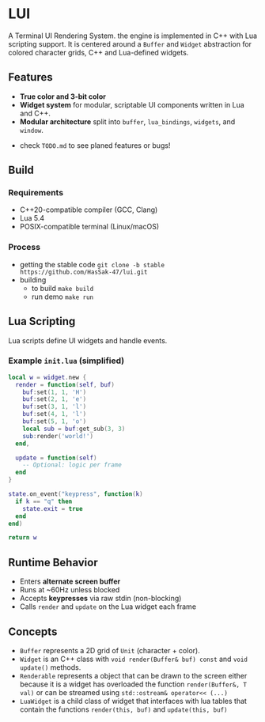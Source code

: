 # LUI 
A Terminal UI Rendering System. the engine is implemented in C++ with Lua scripting support. It is centered around a `Buffer` and `Widget` abstraction for colored character grids, C++ and Lua-defined widgets.

## Features
- **True color and 3-bit color**
- **Widget system** for modular, scriptable UI components written in Lua and C++.
- **Modular architecture** split into `buffer`, `lua_bindings`, `widgets`, and `window`.

* check `TODO.md` to see planed features or bugs!

## Build

### Requirements

* C++20-compatible compiler (GCC, Clang)
* Lua 5.4
* POSIX-compatible terminal (Linux/macOS)


### Process

- getting the stable code `git clone -b stable https://github.com/HasSak-47/lui.git`
- building
    - to build `make build`
    - run demo `make run`

## Lua Scripting

Lua scripts define UI widgets and handle events.

### Example `init.lua` (simplified)

```lua
local w = widget.new {
  render = function(self, buf)
    buf:set(1, 1, 'H')
    buf:set(2, 1, 'e')
    buf:set(3, 1, 'l')
    buf:set(4, 1, 'l')
    buf:set(5, 1, 'o')
    local sub = buf:get_sub(3, 3)
    sub:render('world!')
  end,

  update = function(self)
    -- Optional: logic per frame
  end
}

state.on_event("keypress", function(k)
  if k == "q" then
    state.exit = true
  end
end)

return w
```
## Runtime Behavior

* Enters **alternate screen buffer**
* Runs at \~60Hz unless blocked
* Accepts **keypresses** via raw stdin (non-blocking)
* Calls `render` and `update` on the Lua widget each frame

## Concepts

* `Buffer` represents a 2D grid of `Unit` (character + color).
* `Widget` is an C++ class with `void render(Buffer& buf) const` and `void update()` methods.
* `Renderable` represents a object that can be drawn to the screen either because it is a widget has overloaded the function `render(Buffer&, T val)` or can be streamed using `std::ostream& operator<< (...)`
* `LuaWidget` is a child class of widget that interfaces with lua tables that contain the functions `render(this, buf)` and `update(this, buf)` 
